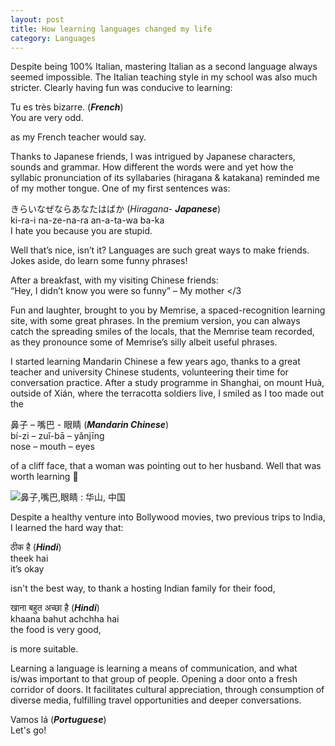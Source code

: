 ```yaml
---
layout: post
title: How learning languages changed my life
category: Languages
---
```


Despite being 100% Italian, mastering Italian as a second language always seemed impossible. The Italian teaching style in my school was also much stricter. Clearly having fun was conducive to learning:  

Tu es très bizarre.   (**_French_**)  
You are very odd.

as my French teacher would say.

Thanks to Japanese friends, I was intrigued by Japanese characters, sounds and grammar. How different the words were and yet how the syllabic pronunciation of its syllabaries (hiragana & katakana) reminded me of my mother tongue. One of my first sentences was:

きらいなぜならあなたはばか   (_Hiragana_- **_Japanese_**)  
ki-ra-i na-ze-na-ra an-a-ta-wa ba-ka  
I hate you because you are stupid.

Well that’s nice, isn’t it? Languages are such great ways to make friends. Jokes aside, do learn some funny phrases!

<!-- Insert picture of fun phrases -->

After a breakfast, with my visiting Chinese friends:  
“Hey, I didn’t know you were so funny” – My mother </3  

Fun and laughter, brought to you by Memrise, a spaced-recognition learning site, with some great phrases. In the premium version, you can always catch the spreading smiles of the locals, that the Memrise team recorded, as they pronounce some of Memrise’s silly albeit useful phrases.

<!-- Insert memrise screenshot -->

I started learning Mandarin Chinese a few years ago, thanks to a great teacher and university Chinese students, volunteering their time for conversation practice. After a study programme in Shanghai, on mount Huà, outside of Xián, where the terracotta soldiers live, I smiled as I too made out the

鼻子 – 嘴巴 - 眼睛  (**_Mandarin Chinese_**)  
bí-zi – zuǐ-bā – yǎnjīng  
nose – mouth – eyes

of a cliff face, that a woman was pointing out to her husband. Well that was worth learning 🗿

![鼻子,嘴巴,眼睛 : 华山, 中国](https://i.imgur.com/6pSn4At.jpg)

Despite a healthy venture into Bollywood movies, two previous trips to India, I learned the hard way that:

ठीक है  (**_Hindi_**)  
theek hai  
it’s okay

isn't the best way, to thank a hosting Indian family for their food,

खाना बहुत अच्छा है  (**_Hindi_**)  
khaana bahut achchha hai  
the food is very good,

is more suitable.

<!-- Insert pictures of food -->

Learning a language is learning a means of communication, and what is/was important to that group of people. Opening a door onto a fresh corridor of doors. It facilitates cultural appreciation, through consumption of diverse media, fulfilling travel opportunities and deeper conversations.

<!-- Insert pictures of diverse media/travels -->

Vamos lá  (**_Portuguese_**)  
Let's go!
